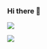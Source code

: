 ### Hi there 👋

![](https://github-readme-stats.vercel.app/api?username=FMercurYG&show_icons=true&theme=dark&count_private=true)

![](https://github-readme-stats.vercel.app/api/top-langs/?username=你的用户名&theme=dark&layout=compact)
